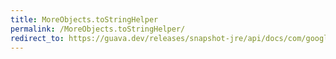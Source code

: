 ```yaml
---
title: MoreObjects.toStringHelper
permalink: /MoreObjects.toStringHelper/
redirect_to: https://guava.dev/releases/snapshot-jre/api/docs/com/google/common/base/MoreObjects.html#toStringHelper-java.lang.Class-
---
```

